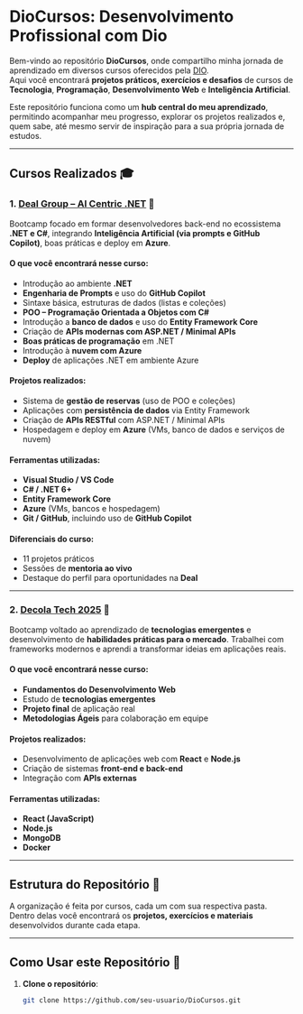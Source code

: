 # DioCursos: Desenvolvimento Profissional com Dio

Bem-vindo ao repositório **DioCursos**, onde compartilho minha jornada de aprendizado em diversos cursos oferecidos pela [DIO](https://www.dio.me/).  
Aqui você encontrará **projetos práticos, exercícios e desafios** de cursos de **Tecnologia**, **Programação**, **Desenvolvimento Web** e **Inteligência Artificial**.

Este repositório funciona como um **hub central do meu aprendizado**, permitindo acompanhar meu progresso, explorar os projetos realizados e, quem sabe, até mesmo servir de inspiração para a sua própria jornada de estudos.

---

## Cursos Realizados 🎓

### 1. [Deal Group – AI Centric .NET](https://www.dio.me/bootcamp/deal-group-ai-centric-net) 🤖  

Bootcamp focado em formar desenvolvedores back-end no ecossistema **.NET e C#**, integrando **Inteligência Artificial (via prompts e GitHub Copilot)**, boas práticas e deploy em **Azure**.

#### O que você encontrará nesse curso:
- Introdução ao ambiente **.NET**  
- **Engenharia de Prompts** e uso do **GitHub Copilot**  
- Sintaxe básica, estruturas de dados (listas e coleções)  
- **POO – Programação Orientada a Objetos com C#**  
- Introdução a **banco de dados** e uso do **Entity Framework Core**  
- Criação de **APIs modernas com ASP.NET / Minimal APIs**  
- **Boas práticas de programação** em .NET  
- Introdução à **nuvem com Azure**  
- **Deploy** de aplicações .NET em ambiente Azure  

#### Projetos realizados:
- Sistema de **gestão de reservas** (uso de POO e coleções)  
- Aplicações com **persistência de dados** via Entity Framework  
- Criação de **APIs RESTful** com ASP.NET / Minimal APIs  
- Hospedagem e deploy em **Azure** (VMs, banco de dados e serviços de nuvem)  

#### Ferramentas utilizadas:
- **Visual Studio / VS Code**  
- **C# / .NET 6+**  
- **Entity Framework Core**  
- **Azure** (VMs, bancos e hospedagem)  
- **Git / GitHub**, incluindo uso de **GitHub Copilot**  

#### Diferenciais do curso:
- 11 projetos práticos  
- Sessões de **mentoria ao vivo**  
- Destaque do perfil para oportunidades na **Deal**  

---

### 2. [Decola Tech 2025](https://www.dio.me/bootcamp/decola-tech-2025) 🚀  

Bootcamp voltado ao aprendizado de **tecnologias emergentes** e desenvolvimento de **habilidades práticas para o mercado**. Trabalhei com frameworks modernos e aprendi a transformar ideias em aplicações reais.

#### O que você encontrará nesse curso:
- **Fundamentos do Desenvolvimento Web**  
- Estudo de **tecnologias emergentes**  
- **Projeto final** de aplicação real  
- **Metodologias Ágeis** para colaboração em equipe  

#### Projetos realizados:
- Desenvolvimento de aplicações web com **React** e **Node.js**  
- Criação de sistemas **front-end e back-end**  
- Integração com **APIs externas**  

#### Ferramentas utilizadas:
- **React (JavaScript)**  
- **Node.js**  
- **MongoDB**  
- **Docker**  

---

## Estrutura do Repositório 📂

A organização é feita por cursos, cada um com sua respectiva pasta.  
Dentro delas você encontrará os **projetos, exercícios e materiais** desenvolvidos durante cada etapa.

---

## Como Usar este Repositório 🚀

1. **Clone o repositório**:
   ```bash
   git clone https://github.com/seu-usuario/DioCursos.git
